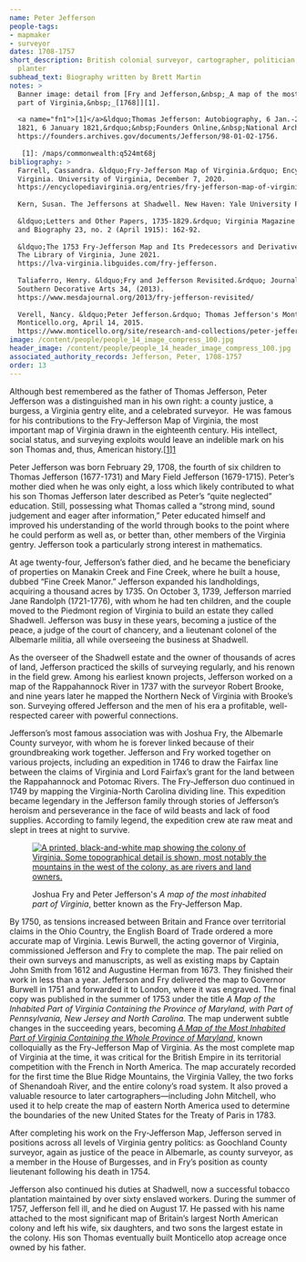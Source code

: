 ```yaml
---
name: Peter Jefferson
people-tags: 
- mapmaker
- surveyor
dates: 1708-1757
short_description: British colonial surveyor, cartographer, politician, and
  planter
subhead_text: Biography written by Brett Martin
notes: > 
  Banner image: detail from [Fry and Jefferson,&nbsp;_A map of the most inhabited
  part of Virginia,&nbsp;_[1768]][1].
  
  <a name="fn1">[1]</a>&ldquo;Thomas Jefferson: Autobiography, 6 Jan.-29 July
  1821, 6 January 1821,&rdquo;&nbsp;Founders Online,&nbsp;National Archives,
  https://founders.archives.gov/documents/Jefferson/98-01-02-1756.
  
   [1]: /maps/commonwealth:q524mt68j
bibliography: > 
  Farrell, Cassandra. &ldquo;Fry-Jefferson Map of Virginia.&rdquo; Encyclopedia
  Virginia. University of Virginia, December 7, 2020.
  https://encyclopediavirginia.org/entries/fry-jefferson-map-of-virginia/.
  
  Kern, Susan. The Jeffersons at Shadwell. New Haven: Yale University Press, 2010.
  
  &ldquo;Letters and Other Papers, 1735-1829.&rdquo; Virginia Magazine of History
  and Biography 23, no. 2 (April 1915): 162-92.
  
  &ldquo;The 1753 Fry-Jefferson Map and Its Predecessors and Derivatives.&rdquo;
  The Library of Virginia, June 2021.
  https://lva-virginia.libguides.com/fry-jefferson.
  
  Taliaferro, Henry. &ldquo;Fry and Jefferson Revisited.&rdquo; Journal of Early
  Southern Decorative Arts 34, (2013).
  https://www.mesdajournal.org/2013/fry-jefferson-revisited/
  
  Verell, Nancy. &ldquo;Peter Jefferson.&rdquo; Thomas Jefferson's Monticello.
  Monticello.org, April 14, 2015.
  https://www.monticello.org/site/research-and-collections/peter-jefferson#footnoteref2_pt7l8p5.
image: /content/people/people_14_image_compress_100.jpg
header_image: /content/people/people_14_header_image_compress_100.jpg
associated_authority_records: Jefferson, Peter, 1708-1757
order: 13
---
```

Although best remembered as the father of Thomas Jefferson, Peter Jefferson was a distinguished man in his own right: a county justice, a burgess, a Virginia gentry elite, and a celebrated surveyor. &nbsp;He was famous for his contributions to the Fry-Jefferson Map of Virginia, the most important map of Virginia drawn in the eighteenth century. His intellect, social status, and surveying exploits would leave an indelible mark on his son Thomas and, thus, American history.[[1]][1]

Peter Jefferson was born February 29, 1708, the fourth of six children to Thomas Jefferson (1677-1731) and Mary Field Jefferson (1679-1715). Peter&rsquo;s mother died when he was only eight, a loss which likely contributed to what his son Thomas Jefferson later described as Peter&rsquo;s &ldquo;quite neglected&rdquo; education. Still, possessing what Thomas called a &ldquo;strong mind, sound judgement and eager after information,&rdquo; Peter educated himself and improved his understanding of the world through books to the point where he could perform as well as, or better than, other members of the Virginia gentry. Jefferson took a particularly strong interest in mathematics.

At age twenty-four, Jefferson&rsquo;s father died, and he became the beneficiary of properties on Manakin Creek and Fine Creek, where he built a house, dubbed &ldquo;Fine Creek Manor.&rdquo; Jefferson expanded his landholdings, acquiring a thousand acres by 1735. On October 3, 1739, Jefferson married Jane Randolph (1721-1776), with whom he had ten children, and the couple moved to the Piedmont region of Virginia to build an estate they called Shadwell. Jefferson was busy in these years, becoming a justice of the peace, a judge of the court of chancery, and a lieutenant colonel of the Albemarle militia, all while overseeing the business at Shadwell.

As the overseer of the Shadwell estate and the owner of thousands of acres of land, Jefferson practiced the skills of surveying regularly, and his renown in the field grew. Among his earliest known projects, Jefferson worked on a map of the Rappahannock River in 1737 with the surveyor Robert Brooke, and nine years later he mapped the Northern Neck of Virginia with Brooke&rsquo;s son. Surveying offered Jefferson and the men of his era a profitable, well-respected career with powerful connections.

Jefferson&rsquo;s most famous association was with Joshua Fry, the Albemarle County surveyor, with whom he is forever linked because of their groundbreaking work together. Jefferson and Fry worked together on various projects, including an expedition in 1746 to draw the Fairfax line between the claims of Virginia and Lord Fairfax&rsquo;s grant for the land between the Rappahannock and Potomac Rivers. The Fry-Jefferson duo continued in 1749 by mapping the Virginia-North Carolina dividing line. This expedition became legendary in the Jefferson family through stories of Jefferson&rsquo;s heroism and perseverance in the face of wild beasts and lack of food supplies. According to family legend, the expedition crew ate raw meat and slept in trees at night to survive.<figure class="img\_left\_50">

[![A printed, black-and-white map showing the colony of Virginia. Some topographical detail is shown, most notably the mountains in the west of the colony, as are rivers and land owners.][2]][3]<figcaption>Joshua Fry and Peter Jefferson's _A map of the most inhabited part of Virginia_, better known as the Fry-Jefferson Map.</figcaption></figure>

By 1750, as tensions increased between Britain and France over territorial claims in the Ohio Country, the English Board of Trade ordered a more accurate map of Virginia. Lewis Burwell, the acting governor of Virginia, commissioned Jefferson and Fry to complete the map. The pair relied on their own surveys and manuscripts, as well as existing maps by Captain John Smith from 1612 and Augustine Herman from 1673. They finished their work in less than a year. Jefferson and Fry delivered the map to Governor Burwell in 1751 and forwarded it to London, where it was engraved. The final copy was published in the summer of 1753 under the title _A Map of the Inhabited Part of Virginia Containing the Province of Maryland, with Part of Pennsylvania, New Jersey and North Carolina_. The map underwent subtle changes in the succeeding years, becoming [_A Map of the Most Inhabited Part of Virginia Containing the Whole Province of Maryland_][3], known colloquially as the Fry-Jefferson Map of Virginia. As the most complete map of Virginia at the time, it was critical for the British Empire in its territorial competition with the French in North America. The map accurately recorded for the first time the Blue Ridge Mountains, the Virginia Valley, the two forks of Shenandoah River, and the entire colony&rsquo;s road system. It also proved a valuable resource to later cartographers&mdash;including John Mitchell, who used it to help create the map of eastern North America used to determine the boundaries of the new United States for the Treaty of Paris in 1783.

After completing his work on the Fry-Jefferson Map, Jefferson served in positions across all levels of Virginia gentry politics: as Goochland County surveyor, again as justice of the peace in Albemarle, as county surveyor, as a member in the House of Burgesses, and in Fry&rsquo;s position as county lieutenant following his death in 1754.

Jefferson also continued his duties at Shadwell, now a successful tobacco plantation maintained by over sixty enslaved workers. During the summer of 1757, Jefferson fell ill, and he died on August 17. He passed with his name attached to the most significant map of Britain&rsquo;s largest North American colony and left his wife, six daughters, and two sons the largest estate in the colony. His son Thomas eventually built Monticello atop acreage once owned by his father.

 [1]: #fn1
 [2]: https://iiif.digitalcommonwealth.org/iiif/2/commonwealth:z603vr115/90,501,9046,5816/800,/0/default.jpg
 [3]: /maps/commonwealth:z603vr10w